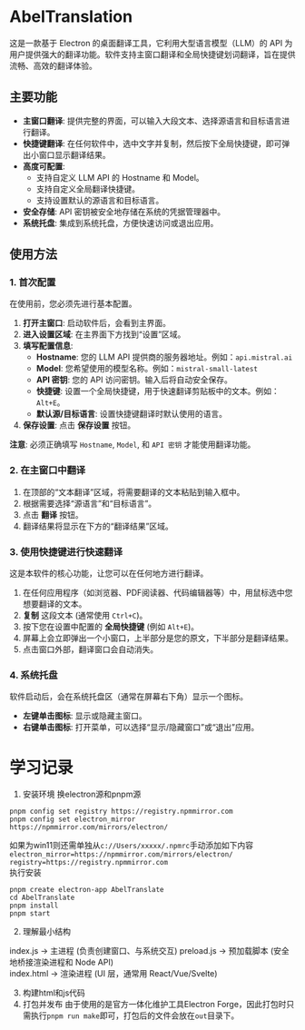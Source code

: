 # AbelTranslation
这是一款基于 Electron 的桌面翻译工具，它利用大型语言模型（LLM）的 API 为用户提供强大的翻译功能。软件支持主窗口翻译和全局快捷键划词翻译，旨在提供流畅、高效的翻译体验。

## 主要功能

- **主窗口翻译**: 提供完整的界面，可以输入大段文本、选择源语言和目标语言进行翻译。
- **快捷键翻译**: 在任何软件中，选中文字并复制，然后按下全局快捷键，即可弹出小窗口显示翻译结果。
- **高度可配置**:
  - 支持自定义 LLM API 的 Hostname 和 Model。
  - 支持自定义全局翻译快捷键。
  - 支持设置默认的源语言和目标语言。
- **安全存储**: API 密钥被安全地存储在系统的凭据管理器中。
- **系统托盘**: 集成到系统托盘，方便快速访问或退出应用。

## 使用方法

### 1. 首次配置

在使用前，您必须先进行基本配置。

1.  **打开主窗口**: 启动软件后，会看到主界面。
2.  **进入设置区域**: 在主界面下方找到“设置”区域。
3.  **填写配置信息**:
    - **Hostname**: 您的 LLM API 提供商的服务器地址。例如：`api.mistral.ai`
    - **Model**: 您希望使用的模型名称。例如：`mistral-small-latest`
    - **API 密钥**: 您的 API 访问密钥。输入后将自动安全保存。
    - **快捷键**: 设置一个全局快捷键，用于快速翻译剪贴板中的文本。例如：`Alt+E`。
    - **默认源/目标语言**: 设置快捷键翻译时默认使用的语言。
4.  **保存设置**: 点击 **保存设置** 按钮。

**注意**: 必须正确填写 `Hostname`, `Model`, 和 `API 密钥` 才能使用翻译功能。

### 2. 在主窗口中翻译

1.  在顶部的“文本翻译”区域，将需要翻译的文本粘贴到输入框中。
2.  根据需要选择“源语言”和“目标语言”。
3.  点击 **翻译** 按钮。
4.  翻译结果将显示在下方的“翻译结果”区域。

### 3. 使用快捷键进行快速翻译

这是本软件的核心功能，让您可以在任何地方进行翻译。

1.  在任何应用程序（如浏览器、PDF阅读器、代码编辑器等）中，用鼠标选中您想要翻译的文本。
2.  **复制** 这段文本 (通常使用 `Ctrl+C`)。
3.  按下您在设置中配置的 **全局快捷键** (例如 `Alt+E`)。
4.  屏幕上会立即弹出一个小窗口，上半部分是您的原文，下半部分是翻译结果。
5.  点击窗口外部，翻译窗口会自动消失。

### 4. 系统托盘

软件启动后，会在系统托盘区（通常在屏幕右下角）显示一个图标。

- **左键单击图标**: 显示或隐藏主窗口。
- **右键单击图标**: 打开菜单，可以选择“显示/隐藏窗口”或“退出”应用。

# 学习记录
1. 安装环境
换electron源和pnpm源
```
pnpm config set registry https://registry.npmmirror.com
pnpm config set electron_mirror https://npmmirror.com/mirrors/electron/
```
如果为win11则还需单独从`c://Users/xxxxx/.npmrc`手动添加如下内容  
`electron_mirror=https://npmmirror.com/mirrors/electron/`  
`registry=https://registry.npmmirror.com`  
执行安装  
```
pnpm create electron-app AbelTranslate
cd AbelTranslate
pnpm install
pnpm start
```
2. 理解最小结构

index.js → 主进程 (负责创建窗口、与系统交互)
preload.js → 预加载脚本 (安全地桥接渲染进程和 Node API)  
index.html → 渲染进程 (UI 层，通常用 React/Vue/Svelte)  

3. 构建html和js代码
4. 打包并发布
由于使用的是官方一体化维护工具Electron Forge，因此打包时只需执行`pnpm run make`即可，打包后的文件会放在`out`目录下。
